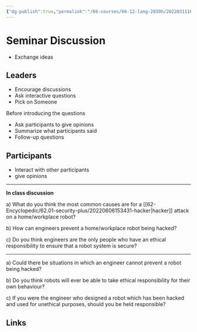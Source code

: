```yaml
---
{"dg-publish":true,"permalink":"/66-courses/66-12-lang-2030h/20220311163425-seminar-discussion/","dgHomeLink":true,"dgPassFrontmatter":false}
---
```



# Seminar Discussion

- Exchange ideas

## Leaders

- Encourage discussions
- Ask interactive questions
- Pick on Someone

Before introducing the questions

- Ask participants to give opinions
- Summarize what participants said
- Follow-up questions

## Participants

- Interact with other participants
- give opinions

---

**In class discussion**

a) What do you think the most common causes are for a [[62-Encyclopedic/62.01-security-plus/20220606153431-hacker|hacker]] attack on a home/workplace robot?

b) How can engineers prevent a home/workplace robot being hacked?

c) Do you think engineers are the only people who have an ethical responsibility to ensure that a robot system is secure?

---

a) Could there be situations in which an engineer cannot prevent a robot being hacked?

b) Do you think robots will ever be able to take ethical responsibility for their own behaviour?

c) If you were the engineer who designed a robot which has been hacked and used for unethical purposes, should you be held responsible?

## Links
